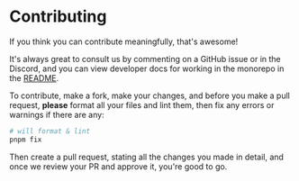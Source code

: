 # Contributing

If you think you can contribute meaningfully, that's awesome!

It's always great to consult us by commenting on a GitHub issue or in the Discord, and you can view developer docs for working in the monorepo in the [README](../README.md).

To contribute, make a fork, make your changes, and before you make a pull request, **please** format all your files and lint them, then fix any errors or warnings if there are any:

```bash
# will format & lint
pnpm fix
```

Then create a pull request, stating all the changes you made in detail, and once we review your PR and approve it, you're good to go.
